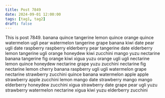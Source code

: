 ```yaml
---
title: Post 7849
date: 2024-09-01 12:00:00
tags: [tag1, tag2]
draft: false
---
```

This is post 7849.
banana
quince
tangerine
lemon
quince
orange
quince
watermelon
ugli
pear
watermelon
tangerine
grape
banana
kiwi
date
pear
ugli
date
raspberry
raspberry
elderberry
pear
tangerine
date
elderberry
lemon
tangerine
ugli
orange
honeydew
kiwi
zucchini
mango
yuzu
nectarine
banana
tangerine
fig
orange
kiwi
xigua
yuzu
orange
ugli
ugli
nectarine
lemon
quince
honeydew
nectarine
grape
yuzu
zucchini
nectarine
fig
nectarine
lemon
cherry
banana
raspberry
ugli
ugli
watermelon
grape
nectarine
strawberry
zucchini
quince
banana
watermelon
apple
apple
strawberry
apple
zucchini
lemon
mango
date
strawberry
mango
mango
elderberry
honeydew
zucchini
xigua
strawberry
date
grape
pear
ugli
yuzu
strawberry
watermelon
nectarine
xigua
kiwi
yuzu
elderberry
zucchini
